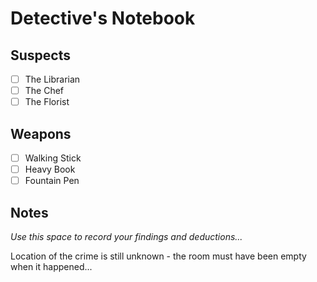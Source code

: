 # Detective's Notebook

## Suspects
- [ ] The Librarian
- [ ] The Chef
- [ ] The Florist

## Weapons
- [ ] Walking Stick
- [ ] Heavy Book
- [ ] Fountain Pen

## Notes
*Use this space to record your findings and deductions...*

Location of the crime is still unknown - the room must have been empty when it happened...

